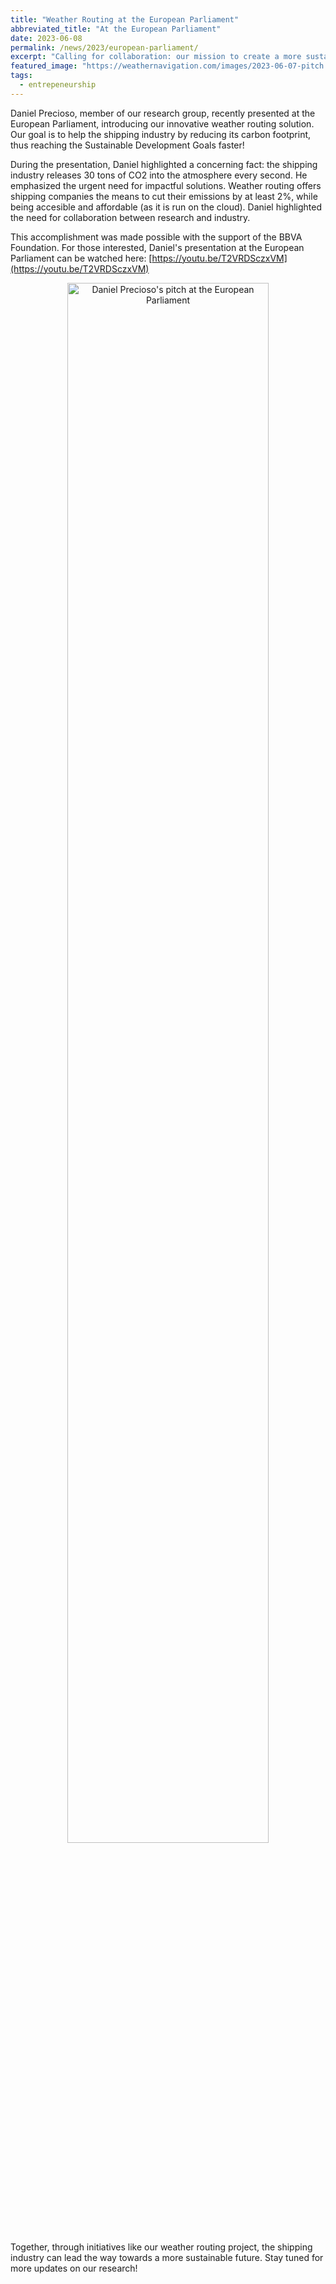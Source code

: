 ```yaml
---
title: "Weather Routing at the European Parliament"
abbreviated_title: "At the European Parliament"
date: 2023-06-08
permalink: /news/2023/european-parliament/
excerpt: "Calling for collaboration: our mission to create a more sustainable shipping industry."
featured_image: "https://weathernavigation.com/images/2023-06-07-pitch.png"
tags:
  - entrepeneurship
---
```


Daniel Precioso, member of our research group, recently presented at the European Parliament, introducing our innovative weather routing solution. Our goal is to help the shipping industry by reducing its carbon footprint, thus reaching the Sustainable Development Goals faster!

During the presentation, Daniel highlighted a concerning fact: the shipping industry releases 30 tons of CO2 into the atmosphere every second. He emphasized the urgent need for impactful solutions. Weather routing offers shipping companies the means to cut their emissions by at least 2%, while being accesible and affordable (as it is run on the cloud). Daniel highlighted the need for collaboration between research and industry.

This accomplishment was made possible with the support of the BBVA Foundation. For those interested, Daniel's presentation at the European Parliament can be watched here: [https://youtu.be/T2VRDSczxVM](https://youtu.be/T2VRDSczxVM)

<p align="center"><a href="https://youtu.be/T2VRDSczxVM"><img src="https://img.youtube.com/vi/T2VRDSczxVM/0.jpg" alt="Daniel Precioso's pitch at the European Parliament" width="80%"/></a></p>

Together, through initiatives like our weather routing project, the shipping industry can lead the way towards a more sustainable future. Stay tuned for more updates on our research!
